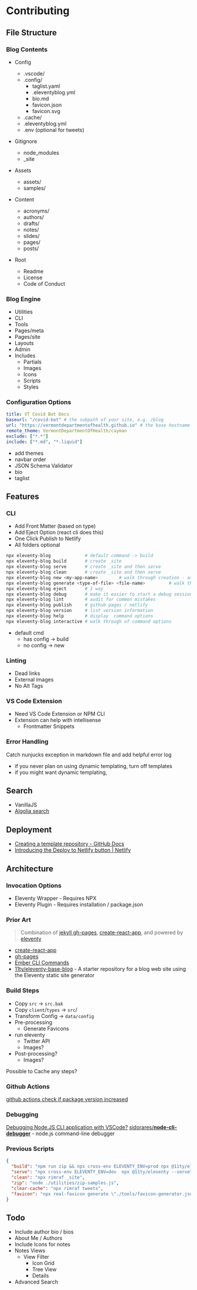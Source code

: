 # Contributing


## File Structure

### Blog Contents

* Config
  * .vscode/
  * .config/
    * taglist.yaml
    * .eleventyblog.yml
    * bio.md
    * favicon.json
    * favicon.svg
  * .cache/
  * .eleventyblog.yml
  * .env (optional for tweets)

* Gitignore
  * node_modules
  * _site

* Assets
  * assets/
  * samples/

* Content
  * acronyms/
  * authors/
  * drafts/
  * notes/
  * slides/
  * pages/
  * posts/

* Root
  * Readme
  * License
  * Code of Conduct


### Blog Engine

* Utilities
* CLI
* Tools
* Pages/meta
* Pages/site
* Layouts
* Admin
* Includes
  * Partials
  * Images
  * Icons
  * Scripts
  * Styles


### Configuration Options


```yml
title: VT Covid Bot Docs
baseurl: "/covid-bot" # the subpath of your site, e.g. /blog
url: "https://vermontdepartmentofhealth.github.io" # the base hostname & protocol for your site, e.g. http://example.com
remote_theme: VermontDepartmentOfHealth/cayman
exclude: ["*.*"]
include: ["*.md", "*.liquid"]
```

* add themes
* navbar order
* JSON Schema Validator
* bio
* taglist




## Features


### CLI

* Add Front Matter (based on type)
* Add Eject Option (react cli does this)
* One Click Publish to Netlify
* All folders optional


```bash
npx eleventy-blog             # default command -> build
npx eleventy-blog build       # create _site
npx eleventy-blog serve       # create _site and then serve
npx eleventy-blog clean       # create _site and then serve
npx eleventy-blog new <my-app-name>        # walk through creation - ask for name
npx eleventy-blog generate <type-of-file> <file-name>         # walk through creation - ask for name
npx eleventy-blog eject       # 1 way
npx eleventy-blog debug       # make it easier to start a debug session
npx eleventy-blog lint        # audit for common mistakes
npx eleventy-blog publish     # github pages / netlify
npx eleventy-blog version     # list version information
npx eleventy-blog help        # display  command options
npx eleventy-blog interactive # walk through of command options
```

* default cmd
  * has config -> build
  * no config  -> new

### Linting

* Dead links
* External images
* No Alt Tags


### VS Code Extension

* Need VS Code Extension or NPM CLI
* Extension can help with intellisense
  * Frontmatter Snippets


### Error Handling

Catch nunjucks exception in markdown file and add helpful error log

* if you never plan on using dynamic templating, turn off templates
* if you might want dynamic templating,


## Search

* VanillaJS
* [Algolia search](https://github.com/algolia/algoliasearch-netlify)

## Deployment

* [Creating a template repository - GitHub Docs](https://docs.github.com/en/free-pro-team@latest/github/creating-cloning-and-archiving-repositories/creating-a-template-repository)
* [Introducing the Deploy to Netlify button | Netlify](https://www.netlify.com/blog/2016/11/29/introducing-the-deploy-to-netlify-button/)



## Architecture

### Invocation Options

* Eleventy Wrapper - Requires NPX
* Eleventy Plugin - Requires installation / package.json


### Prior Art

> Combination of [jekyll gh-pages](https://docs.github.com/en/free-pro-team@latest/github/working-with-github-pages/about-github-pages-and-jekyll), [create-react-app](https://create-react-app.dev/), and powered by [eleventy](https://www.11ty.dev/)


* [create-react-app](https://create-react-app.dev/)
* [gh-pages](https://docs.github.com/en/free-pro-team@latest/github/working-with-github-pages/about-github-pages-and-jekyll)
* [Ember CLI Commands](https://cli.emberjs.com/release/basic-use/cli-commands/)
* [11ty/eleventy-base-blog](https://github.com/11ty/eleventy-base-blog) - A starter repository for a blog web site using the Eleventy static site generator

### Build Steps

* Copy `src` -> `src.bak`
* Copy `client`/`types` -> `src`/
* Transform Config -> `data/config`
* Pre-processing
  * Generate Favicons
* run eleventy
  * Twitter API
  * Images?
* Post-processing?
  * Images?

Possible to Cache any steps?

### Github Actions

[github actions check if package version increased](https://github.com/marketplace/actions/version-check)


### Debugging

[Debugging Node.JS CLI application with VSCode?](https://stackoverflow.com/q/29955126/1366033)
[sidorares/**node-cli-debugger**](https://github.com/sidorares/node-cli-debugger) - node.js command-line debugger


### Previous Scripts

```json
{
  "build": "npm run zip && npx cross-env ELEVENTY_ENV=prod npx @11ty/eleventy",
  "serve": "npx cross-env ELEVENTY_ENV=dev  npx @11ty/eleventy --serve",
  "clean": "npx rimraf _site",
  "zip": "node ./utilities/zip-samples.js",
  "clear-cache": "npx rimraf tweets",
  "favicon": "npx real-favicon generate \"./tools/favicon-generator.json\" \"./tools/faviconData.json\" \"./assets/images/icons/fav\""
}
```



## Todo

* Include author bio / bios
* About Me / Authors
* Include Icons for notes
* Notes Views
  * View Filter
    * Icon Grid
    * Tree View
    * Details
* Advanced Search
